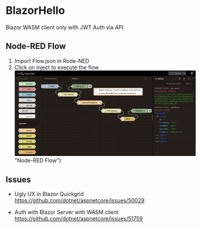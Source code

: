 # BlazorHello
Blazor WASM client only with JWT Auth via API

## Node-RED Flow
1. Import Flow.json in Rode-NED
2. Click on inject to execute the flow
![flow.png](https://github.com/Samad-Shaikh/BlazorHello/blob/master/Flow.png) "Node-RED Flow")


## Issues
- Ugly UX in Blazor Quickgrid
https://github.com/dotnet/aspnetcore/issues/50029

- Auth with Blazor Server with WASM client
https://github.com/dotnet/aspnetcore/issues/51759
